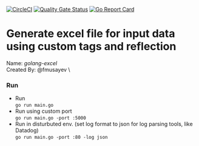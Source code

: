 [![CircleCI](https://circleci.com/gh/fmusayev/golang-excel.svg?style=svg)](https://circleci.com/gh/fmusayev/golang-excel)
[![Quality Gate Status](https://sonarcloud.io/api/project_badges/measure?project=fmusayev_golang-excel&metric=alert_status)](https://sonarcloud.io/dashboard?id=fmusayev_golang-excel)
[![Go Report Card](https://goreportcard.com/badge/github.com/fmusayev/golang-excel)](https://goreportcard.com/report/github.com/fmusayev/golang-excel)
# Generate excel file for input data using custom tags and reflection

Name: *golang-excel* \
Created By: @fmusayev \

### Run

* Run \
`go run main.go`
* Run using custom port \
`go run main.go -port :5000`
* Run in disturbuted env. (set log format to json for log parsing tools, like Datadog) \
`go run main.go -port :80 -log json`

